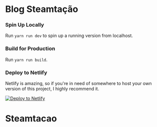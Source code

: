 # Blog Steamtação


### Spin Up Locally
Run `yarn run dev` to spin up a running version from localhost.

### Build for Production
Run `yarn run build`.

### Deploy to Netlify
Netlify is amazing, so if you're in need of somewhere to host your own version of this project, I highly recommend it. 

[![Deploy to Netlify](https://www.netlify.com/img/deploy/button.svg)](https://app.netlify.com/start/deploy?repository=https://github.com/fuckinglunatic/Steamtacao)

# Steamtacao
